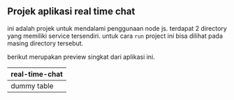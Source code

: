 ## Projek aplikasi real time chat
ini adalah projek untuk mendalami penggunaan node js. terdapat 2 directory yang memiliki service tersendiri. untuk cara 	`run` project ini bisa dilihat pada masing directory tersebut.

berikut merupakan preview singkat dari aplikasi ini.

|real-time-chat|
|--|
| dummy table  |
